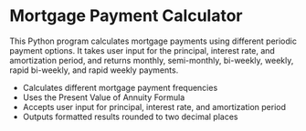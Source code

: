 # Mortgage Payment Calculator
This Python program calculates mortgage payments using different periodic payment options. It takes user input for the principal, interest rate, and amortization period, and returns monthly, semi-monthly, bi-weekly, weekly, rapid bi-weekly, and rapid weekly payments.

- Calculates different mortgage payment frequencies
- Uses the Present Value of Annuity Formula
- Accepts user input for principal, interest rate, and amortization period
- Outputs formatted results rounded to two decimal places
